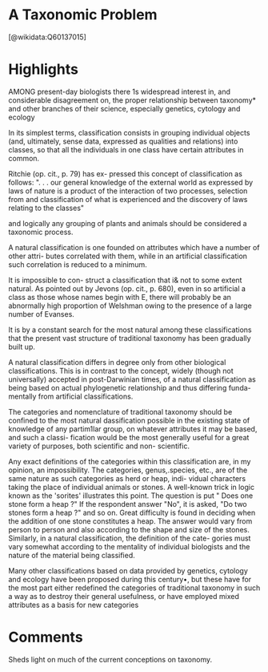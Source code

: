
A Taxonomic Problem
===================
  
  [@wikidata:Q60137015]  

# Highlights

AMONG present-day biologists there 1s widespread interest in, and considerable disagreement on, the proper relationship between taxonomy* and other branches of their science, especially genetics, cytology and ecology

In its simplest terms, classification consists in grouping individual objects (and, ultimately, sense data, expressed as qualities and relations) into classes, so that all the individuals in one class have certain attributes in common.

Ritchie (op. cit., p. 79) has ex- pressed this concept of classification as follows: ". . . our general knowledge of the external world as expressed by laws of nature is a product of the interaction of two processes, selection from and classification of what is experienced and the discovery of laws relating to the classes"

and logically any grouping of plants and animals should be considered a taxonomic process.

A natural classification is one founded on attributes which have a number of other attri- butes correlated with them, while in an artificial classification such correlation is reduced to a minimum.

It is impossible to con- struct a classification that i& not to some extent natural. As pointed out by Jevons (op. cit., p. 680), even in so artificial a class as those whose names begin with E, there will probably be an abnormally high proportion of Welshman owing to the presence of a large number of Evanses.

It is by a constant search for the most natural among these classifications that the present vast structure of traditional taxonomy has been gradually built up.

A natural classification differs in degree only from other biological classifications. This is in contrast to the concept, widely (though not universally) accepted in post-Darwinian times, of a natural classification as being based on actual phylogenetic relationship and thus differing funda- mentally from artificial classifications.


The categories and nomenclature of traditional taxonomy should be confined to the most natural dassification possible in the existing state of knowledge of any partim1lar group, on whatever attributes it may be based, and such a classi- fication would be the most generally useful for a great variety of purposes, both scientific and non- scientific.

Any exact definitions of the categories within this classification are, in my opinion, an impossibility. The categories, genus,.species, etc., are of the same nature as such categories as herd or heap, indi- vidual characters taking the place of individual animals or stones. A well-known trick in logic known as the 'sorites' illustrates this point. The question is put " Does one stone form a heap ?" If the respondent answer "No", it is asked, "Do two stones form a heap ?" and so on. Great difficulty is found in deciding when the addition of one stone constitutes a heap. The answer would vary from person to person and also according to the shape and size of the stones. Similarly, in a natural classification, the definition of the cate- gories must vary somewhat according to the mentality of individual biologists and the nature of the material being classified.

Many other classifications based on data provided by genetics, cytology and ecology have been proposed during this century•, but these have for the most part either redefined the categories of traditional taxonomy in such a way as to destroy their general usefulness, or have employed mixed attributes as a basis for new categories


# Comments

Sheds light on much of the current conceptions on taxonomy.
